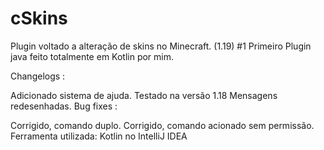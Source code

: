 # cSkins 
Plugin voltado a alteração de skins no Minecraft. (1.19)
#1 Primeiro Plugin java feito totalmente em Kotlin por mim.

Changelogs :

Adicionado sistema de ajuda.
Testado na versão 1.18
Mensagens redesenhadas.
Bug fixes :

Corrigido, comando duplo.
Corrigido, comando acionado sem permissão.
Ferramenta utilizada:
Kotlin no IntelliJ IDEA
